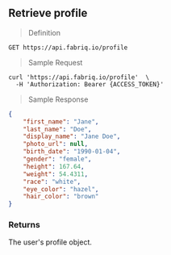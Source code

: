 ## Retrieve profile

> Definition

```text
GET https://api.fabriq.io/profile
```

> Sample Request

```shell
curl 'https://api.fabriq.io/profile'  \
  -H 'Authorization: Bearer {ACCESS_TOKEN}'
```

> Sample Response

```json
{
    "first_name": "Jane",
    "last_name": "Doe",
    "display_name": "Jane Doe",
    "photo_url": null,
    "birth_date": "1990-01-04",
    "gender": "female",
    "height": 167.64,
    "weight": 54.4311,
    "race": "white",
    "eye_color": "hazel",
    "hair_color": "brown"
}
```

### Returns
The user's profile object.
